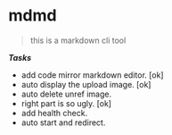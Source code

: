 # mdmd

> this is a markdown cli tool


***Tasks***
- add code mirror markdown editor. [ok]
- auto display the upload image. [ok]
- auto delete unref image.
- right part is so ugly. [ok]
- add health check.
- auto start and redirect.
